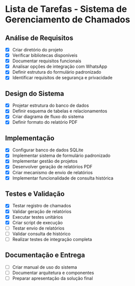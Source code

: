 # Lista de Tarefas - Sistema de Gerenciamento de Chamados

## Análise de Requisitos
- [x] Criar diretório do projeto
- [x] Verificar bibliotecas disponíveis
- [x] Documentar requisitos funcionais
- [x] Analisar opções de integração com WhatsApp
- [x] Definir estrutura do formulário padronizado
- [x] Identificar requisitos de segurança e privacidade

## Design do Sistema
- [x] Projetar estrutura do banco de dados
- [x] Definir esquema de tabelas e relacionamentos
- [x] Criar diagrama de fluxo do sistema
- [x] Definir formato do relatório PDF

## Implementação
- [x] Configurar banco de dados SQLite
- [x] Implementar sistema de formulário padronizado
- [x] Implementar gestão de projetos
- [x] Desenvolver geração de relatórios PDF
- [x] Criar mecanismo de envio de relatórios
- [x] Implementar funcionalidade de consulta histórica

## Testes e Validação
- [x] Testar registro de chamados
- [x] Validar geração de relatórios
- [x] Executar testes unitários
- [x] Criar script de execução
- [ ] Testar envio de relatórios
- [ ] Validar consulta de histórico
- [ ] Realizar testes de integração completa

## Documentação e Entrega
- [ ] Criar manual de uso do sistema
- [ ] Documentar arquitetura e componentes
- [ ] Preparar apresentação da solução final

